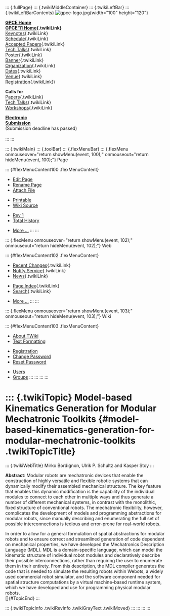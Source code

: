 ::: {.fullPage}
::: {.twikiMiddleContainer}
::: {.twikiLeftBar}
::: {.twikiLeftBarContents}
![gpce-logo.jpg](../pub/GPCE11/WebLeftBar/gpce-logo.jpg){width="100"
height="120"}

**[GPCE Home](http://program-transformation.org/Gpce)**\
**[GPCE\'11 Home](WebHome){.twikiLink}**\
[Keynotes](KeynoteSpeakers){.twikiLink}\
[Schedule](ConferenceProgram){.twikiLink}\
[Accepted Papers](AcceptedPapers){.twikiLink}\
[Tech Talks](TechTalks){.twikiLink}\
[Poster](Poster){.twikiLink}\
[Banner](Banner){.twikiLink}\
[Organization](ConferenceOrganization){.twikiLink}\
[Dates](ImportantDates){.twikiLink}\
[Venue](ConferenceVenue){.twikiLink}\
[Registration](ConferenceRegistration){.twikiLink}\

**Calls for**\
[Papers](CallForPapers){.twikiLink}\
[Tech Talks](CallForTechTalks){.twikiLink}\
[Workshops](Workshops){.twikiLink}

**[Electronic\
Submission](http://www.easychair.org/conferences/?conf=gpce11)**\
(Submission deadline has passed)\
\
:::
:::

::: {.twikiMain}
::: {.toolBar}
::: {.flexMenuBar}
::: {.flexMenu onmouseover="return showMenu(event, 100);" onmouseout="return hideMenu(event, 100);"}
Page

::: {#flexMenuContent100 .flexMenuContent}
-   [Edit
    Page](http://www.program-transformation.org/edit/GPCE11/ModelBasedKinematicsGenerationForModularMechatronicToolkits?t=1536828814)
-   [Rename
    Page](http://www.program-transformation.org/rename/GPCE11/ModelBasedKinematicsGenerationForModularMechatronicToolkits)
-   [Attach
    File](http://www.program-transformation.org/attach/GPCE11/ModelBasedKinematicsGenerationForModularMechatronicToolkits)

<!-- -->

-   [Printable](http://www.program-transformation.org/view/GPCE11/ModelBasedKinematicsGenerationForModularMechatronicToolkits?skin=print.pattern)
-   [Wiki
    Source](http://www.program-transformation.org/view/GPCE11/ModelBasedKinematicsGenerationForModularMechatronicToolkits?skin=text&raw=on&contenttype=text/plain)

<!-- -->

-   [Rev
    1](http://www.program-transformation.org/view/GPCE11/ModelBasedKinematicsGenerationForModularMechatronicToolkits?rev=1.1)
-   [Total
    History](http://www.program-transformation.org/rdiff/GPCE11/ModelBasedKinematicsGenerationForModularMechatronicToolkits)

<!-- -->

-   [More
    \...](http://www.program-transformation.org/oops/GPCE11/ModelBasedKinematicsGenerationForModularMechatronicToolkits?template=oopsmore&param1=1.1&param2=1.1)
:::
:::

::: {.flexMenu onmouseover="return showMenu(event, 102);" onmouseout="return hideMenu(event, 102);"}
Web

::: {#flexMenuContent102 .flexMenuContent}
-   [Recent Changes](WebChanges){.twikiLink}
-   [Notify Service](WebNotify){.twikiLink}
-   [News](WebNews){.twikiLink}

<!-- -->

-   [Page Index](WebIndex){.twikiLink}
-   [Search](WebSearch){.twikiLink}

<!-- -->

-   [More
    \...](http://www.program-transformation.org/oops/GPCE11/ModelBasedKinematicsGenerationForModularMechatronicToolkits?template=oopsmore&param1=1.1&param2=1.1)
:::
:::

::: {.flexMenu onmouseover="return showMenu(event, 103);" onmouseout="return hideMenu(event, 103);"}
Wiki

::: {#flexMenuContent103 .flexMenuContent}
-   [About
    TWiki](http://www.program-transformation.org/view/TWiki/WebHome)
-   [Text
    Formatting](http://www.program-transformation.org/view/TWiki/TextFormattingRules)

<!-- -->

-   [Registration](http://www.program-transformation.org/view/TWiki/TWikiRegistration)
-   [Change
    Password](http://www.program-transformation.org/view/TWiki/ChangePassword)
-   [Reset
    Password](http://www.program-transformation.org/view/TWiki/ResetPassword)

<!-- -->

-   [Users](http://www.program-transformation.org/view/Main/TWikiUsers)
-   [Groups](http://www.program-transformation.org/view/Main/TWikiGroups)
:::
:::
:::
:::

::: {.twikiTopic}
Model-based Kinematics Generation for Modular Mechatronic Toolkits {#model-based-kinematics-generation-for-modular-mechatronic-toolkits .twikiTopicTitle}
==================================================================

::: {.twikiWebTitle}
Mirko Bordignon, Ulrik P. Schultz and Kasper Stoy
:::

**Abstract**: Modular robots are mechatronic devices that enable the
construction of highly versatile and flexible robotic systems that can
dynamically modify their assembled mechanical structure. The key feature
that enables this dynamic modification is the capability of the
individual modules to connect to each other in multiple ways and thus
generate a number of different mechanical systems, in contrast with the
monolithic, fixed structure of conventional robots. The mechatronic
flexibility, however, complicates the development of models and
programming abstractions for modular robots, since manually describing
and enumerating the full set of possible interconnections is tedious and
error-prone for real-world robots.

In order to allow for a general formulation of spatial abstractions for
modular robots and to ensure correct and streamlined generation of code
dependent on mechanical properties, we have developed the Mechatronics
Description Language (MDL). MDL is a domain-specific language, which can
model the kinematic structure of individual robot modules and
declaratively describe their possible interconnections, rather than
requiring the user to enumerate them in their entirety. From this
description, the MDL compiler generates the code that is needed to
simulate the resulting robots within Webots, a widely used commercial
robot simulator, and the software component needed for spatial structure
computations by a virtual machine-based runtime system, which we have
developed and use for programming physical modular robots.\
[]{#TopicEnd}
:::

::: {.twikiTopicInfo .twikiRevInfo .twikiGrayText .twikiMoved}
:::
:::
:::
:::
